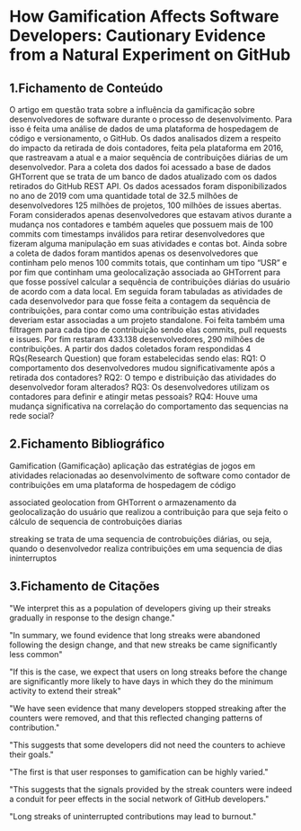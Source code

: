 # How Gamification Affects Software Developers: Cautionary Evidence from a Natural Experiment on GitHub

## 1.Fichamento de Conteúdo

O artigo em questão trata sobre a influência da gamificação sobre desenvolvedores de software durante o processo de desenvolvimento. 
Para isso é feita uma análise de dados de uma plataforma de hospedagem de código e versionamento, o GitHub. Os dados analisados dizem a respeito do
impacto da retirada de dois contadores, feita pela plataforma em 2016, que rastreavam a atual e a maior sequência de contribuições diárias de um
desenvolvedor. Para a coleta dos dados foi acessado a base de dados GHTorrent que se trata de um banco de dados atualizado com os dados retirados 
do GitHub REST API. Os dados acessados foram disponibilizados no ano de 2019 com uma quantidade total de 32.5 milhões de desenvolvedores 125 milhões 
de projetos, 100 milhões de issues abertas. Foram considerados apenas desenvolvedores que estavam ativos durante a mudança nos contadores e também aqueles
que possuem mais de 100 commits com timestamps inválidos para retirar desenvolvedores que fizeram alguma manipulação em suas atividades e contas bot. Ainda 
sobre a coleta de dados foram mantidos apenas os desenvolvedores que continham pelo menos 100 commits totais, que continham um tipo “USR” e por fim que continham
uma geolocalização associada ao GHTorrent para que fosse possível calcular a sequência de contribuições diárias do usuário de acordo com a data local. Em seguida 
foram tabuladas as atividades de cada desenvolvedor para que fosse feita a contagem da sequência de contribuições, para contar como uma contribuição estas atividades 
deveriam estar associadas a um projeto standalone. Foi feita também uma filtragem para cada tipo de contribuição sendo elas commits, pull requests e issues. Por 
fim restaram 433.138 desenvolvedores, 290 milhões de contribuições. A partir dos dados coletados foram respondidas 4 RQs(Research Question) que foram estabelecidas
sendo elas: RQ1: O comportamento dos desenvolvedores mudou significativamente após a retirada dos contadores? RQ2: O tempo e distribuição das atividades do desenvolvedor
foram alterados? RQ3: Os desenvolvedores utilizam os contadores para definir e atingir metas pessoais? RQ4: Houve uma mudança significativa na correlação do comportamento
das sequencias na rede social?

## 2.Fichamento Bibliográfico
Gamification (Gamificação) aplicação das estratégias de jogos em atividades relacionadas ao desenvolvimento de software como contador de contribuições em uma plataforma de hospedagem de código

associated geolocation from GHTorrent o armazenamento da geolocalização do usuário que realizou a contribuição para que seja feito o cálculo de sequencia de controbuições diarias

streaking se trata de uma sequencia de controbuições diárias, ou seja, quando o desenvolvedor realiza contribuições em uma sequencia de dias ininterruptos

## 3.Fichamento de Citações

"We interpret this as a population of developers giving up their streaks gradually in response to the design change."

"In summary, we found evidence that long streaks were abandoned following the design change, and that new streaks be came significantly less common"

"If this is the case, we expect that users on long streaks before the change are significantly more likely to have days in which they do the minimum activity to extend their streak"

"We have seen evidence that many developers stopped streaking after the counters were removed, and that this reflected changing patterns of contribution."

"This suggests that some developers did not need the counters to achieve their goals."

"The first is that user responses to gamification can be highly varied."

"This suggests that the signals provided by the streak counters were indeed a conduit for peer effects in the social network of GitHub developers."

"Long streaks of uninterrupted contributions may lead to burnout."
